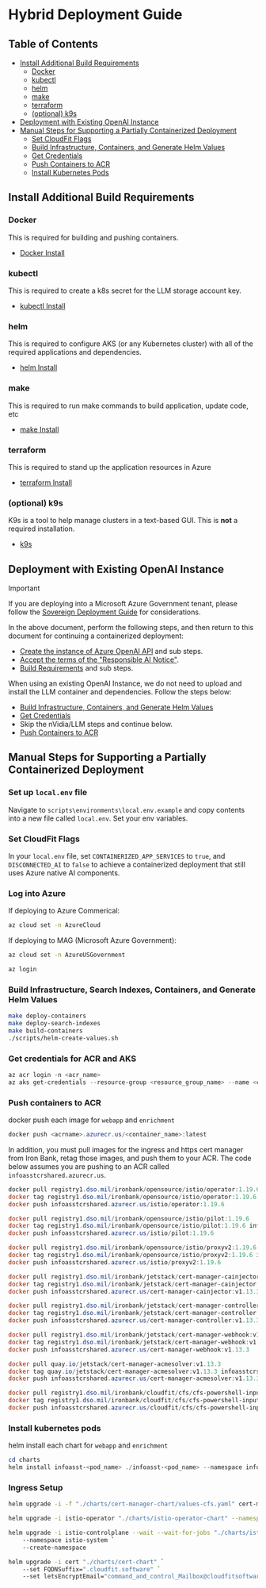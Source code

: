 # Hybrid Deployment Guide

## Table of Contents
- [Install Additional Build Requirements](#install-additional-build-requirements)
  - [Docker](#docker)
  - [kubectl](#kubectl)
  - [helm](#helm)
  - [make](#make)
  - [terraform](#terraform)
  - [(optional) k9s](#optional-k9s)
- [Deployment with Existing OpenAI Instance](#deployment-with-existing-openai-instance)
- [Manual Steps for Supporting a Partially Containerized Deployment](#manual-steps-for-supporting-a-partially-containerized-deployment)
  - [Set CloudFit Flags](#set-cloudfit-flags)
  - [Build Infrastructure, Containers, and Generate Helm Values](#build-infrastructure-containers-and-generate-helm-values)
  - [Get Credentials](#get-credentials)
  - [Push Containers to ACR](#push-containers-to-acr)
  - [Install Kubernetes Pods](#install-kubernetes-pods)

## Install Additional Build Requirements

### Docker

This is required for building and pushing containers.

- [Docker Install](https://www.docker.com/products/docker-desktop/)

### kubectl

This is required to create a k8s secret for the LLM storage account key.

- [kubectl Install](https://kubernetes.io/docs/tasks/tools/)

### helm

This is required to configure AKS (or any Kubernetes cluster) with all of the required applications and dependencies.

- [helm Install](https://helm.sh/docs/intro/install/)

### make

This is required to run make commands to build application, update code, etc

- [make Install](https://marketplace.visualstudio.com/items?itemName=ms-vscode.makefile-tools)

### terraform

This is required to stand up the application resources in Azure

- [terraform Install](https://developer.hashicorp.com/terraform/tutorials/azure-get-started/install-cli)

### (optional) k9s

K9s is a tool to help manage clusters in a text-based GUI. This is **not** a required installation.

- [k9s](https://github.com/derailed/k9s?tab=readme-ov-file#installation)

## Deployment with Existing OpenAI Instance

> [!IMPORTANT]
> If you are deploying into a Microsoft Azure Government tenant, please follow the [Sovereign Deployment Guide](sovereign_deployment_guide.md) for considerations.

In the above document, perform the following steps, and then return to this document for continuing a containerized deployment:

- [Create the instance of Azure OpenAI API](./sovereign_deployment_guide.md#creating-the-instance-of-azure-openai-api) and sub steps.
- [Accept the terms of the "Responsible AI Notice"](./sovereign_deployment_guide.md#accept-the-terms-of-the-responsible-ai-notice).
- [Build Requirements](./sovereign_deployment_guide.md#build-requirements) and sub steps.

When using an existing OpenAI Instance, we do not need to upload and install the LLM container and dependencies. Follow the steps below:

- [Build Infrastructure, Containers, and Generate Helm Values](#build-infrastructure-containers-and-generate-helm-values)
- [Get Credentials](#get-credentials)
- Skip the nVidia/LLM steps and continue below.
- [Push Containers to ACR](#push-containers-to-acr)

## Manual Steps for Supporting a Partially Containerized Deployment

### Set up `local.env` file

Navigate to `scripts\environments\local.env.example` and copy contents into a new file called `local.env`.
Set your env variables.

### Set CloudFit Flags

In your `local.env` file, set `CONTAINERIZED_APP_SERVICES` to `true`, and `DISCONNECTED_AI` to `false` to achieve a containerized deployment that still uses Azure native AI components. 

### Log into Azure

If deploying to Azure Commerical:
```bash
az cloud set -n AzureCloud
```
If deploying to MAG (Microsoft Azure Government):
```bash
az cloud set -n AzureUSGovernment
```

```powershell
az login
```
### Build Infrastructure, Search Indexes, Containers, and Generate Helm Values
```bash
make deploy-containers
make deploy-search-indexes
make build-containers
./scripts/helm-create-values.sh
```

### Get credentials for ACR and AKS

```powershell
az acr login -n <acr_name>
az aks get-credentials --resource-group <resource_group_name> --name <cluster_name>
```

### Push containers to ACR

docker push each image for `webapp` and `enrichment` 

```powershell
docker push <acrname>.azurecr.us/<container_name>:latest
```

In addition, you must pull images for the ingress and https cert manager from Iron Bank, retag those images, and push them to your ACR. The code below assumes you are pushing to an ACR called `infoasstcrshared.azurecr.us`.
``` powershell
docker pull registry1.dso.mil/ironbank/opensource/istio/operator:1.19.6
docker tag registry1.dso.mil/ironbank/opensource/istio/operator:1.19.6 infoasstcrshared.azurecr.us/istio/operator:1.19.6
docker push infoasstcrshared.azurecr.us/istio/operator:1.19.6

docker pull registry1.dso.mil/ironbank/opensource/istio/pilot:1.19.6
docker tag registry1.dso.mil/ironbank/opensource/istio/pilot:1.19.6 infoasstcrshared.azurecr.us/istio/pilot:1.19.6
docker push infoasstcrshared.azurecr.us/istio/pilot:1.19.6

docker pull registry1.dso.mil/ironbank/opensource/istio/proxyv2:1.19.6
docker tag registry1.dso.mil/ironbank/opensource/istio/proxyv2:1.19.6 infoasstcrshared.azurecr.us/istio/proxyv2:1.19.6
docker push infoasstcrshared.azurecr.us/istio/proxyv2:1.19.6

docker pull registry1.dso.mil/ironbank/jetstack/cert-manager-cainjector:v1.13.3
docker tag registry1.dso.mil/ironbank/jetstack/cert-manager-cainjector:v1.13.3 infoasstcrshared.azurecr.us/cert-manager-cainjector:v1.13.3
docker push infoasstcrshared.azurecr.us/cert-manager-cainjector:v1.13.3

docker pull registry1.dso.mil/ironbank/jetstack/cert-manager-controller:v1.13.3
docker tag registry1.dso.mil/ironbank/jetstack/cert-manager-controller:v1.13.3 infoasstcrshared.azurecr.us/cert-manager-controller:v1.13.3
docker push infoasstcrshared.azurecr.us/cert-manager-controller:v1.13.3

docker pull registry1.dso.mil/ironbank/jetstack/cert-manager-webhook:v1.13.3
docker tag registry1.dso.mil/ironbank/jetstack/cert-manager-webhook:v1.13.3 infoasstcrshared.azurecr.us/cert-manager-webhook:v1.13.3
docker push infoasstcrshared.azurecr.us/cert-manager-webhook:v1.13.3

docker pull quay.io/jetstack/cert-manager-acmesolver:v1.13.3
docker tag quay.io/jetstack/cert-manager-acmesolver:v1.13.3 infoasstcrshared.azurecr.us/cert-manager-acmesolver:v1.13.3
docker push infoasstcrshared.azurecr.us/cert-manager-acmesolver:v1.13.3

docker pull registry1.dso.mil/ironbank/cloudfit/cfs/cfs-powershell-input:1.0.22
docker tag registry1.dso.mil/ironbank/cloudfit/cfs/cfs-powershell-input:1.0.22 infoasstcrshared.azurecr.us/cloudfit/cfs/cfs-powershell-input:1.0.22
docker push infoasstcrshared.azurecr.us/cloudfit/cfs/cfs-powershell-input:1.0.22
```

### Install kubernetes pods

helm install each chart for `webapp` and `enrichment`

```powershell
cd charts
helm install infoasst-<pod_name> ./infoasst-<pod_name> --namespace infoasst --create-namespace
```

### Ingress Setup

```bash
helm upgrade -i -f "./charts/cert-manager-chart/values-cfs.yaml" cert-manager "./charts/cert-manager-chart" --namespace cert-manager --create-namespace

helm upgrade -i istio-operator "./charts/istio-operator-chart" --namespace istio-operator --create-namespace

helm upgrade -i istio-controlplane --wait --wait-for-jobs "./charts/istio-controlplane-chart" `
    --namespace istio-system `
    --create-namespace

helm upgrade -i cert "./charts/cert-chart" `
    --set FQDNSuffix=".cloudfit.software" `
    --set letsEncryptEmail="command_and_control_Mailbox@cloudfitsoftware.com"
```



